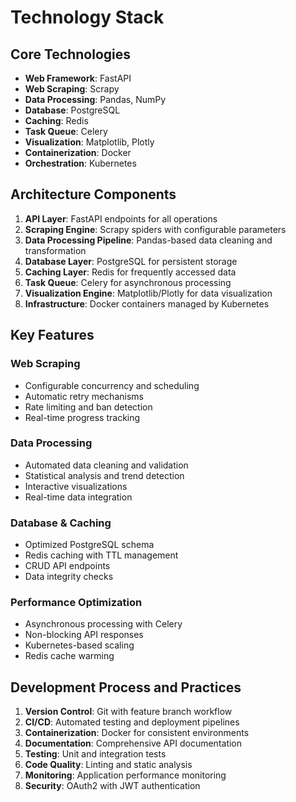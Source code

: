 # Technology Stack

## Core Technologies
- **Web Framework**: FastAPI
- **Web Scraping**: Scrapy
- **Data Processing**: Pandas, NumPy
- **Database**: PostgreSQL
- **Caching**: Redis
- **Task Queue**: Celery
- **Visualization**: Matplotlib, Plotly
- **Containerization**: Docker
- **Orchestration**: Kubernetes

## Architecture Components
1. **API Layer**: FastAPI endpoints for all operations
2. **Scraping Engine**: Scrapy spiders with configurable parameters
3. **Data Processing Pipeline**: Pandas-based data cleaning and transformation
4. **Database Layer**: PostgreSQL for persistent storage
5. **Caching Layer**: Redis for frequently accessed data
6. **Task Queue**: Celery for asynchronous processing
7. **Visualization Engine**: Matplotlib/Plotly for data visualization
8. **Infrastructure**: Docker containers managed by Kubernetes

## Key Features
### Web Scraping
- Configurable concurrency and scheduling
- Automatic retry mechanisms
- Rate limiting and ban detection
- Real-time progress tracking

### Data Processing
- Automated data cleaning and validation
- Statistical analysis and trend detection
- Interactive visualizations
- Real-time data integration

### Database & Caching
- Optimized PostgreSQL schema
- Redis caching with TTL management
- CRUD API endpoints
- Data integrity checks

### Performance Optimization
- Asynchronous processing with Celery
- Non-blocking API responses
- Kubernetes-based scaling
- Redis cache warming

## Development Process and Practices
1. **Version Control**: Git with feature branch workflow
2. **CI/CD**: Automated testing and deployment pipelines
3. **Containerization**: Docker for consistent environments
4. **Documentation**: Comprehensive API documentation
5. **Testing**: Unit and integration tests
6. **Code Quality**: Linting and static analysis
7. **Monitoring**: Application performance monitoring
8. **Security**: OAuth2 with JWT authentication